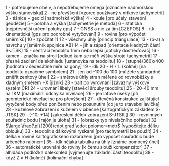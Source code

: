 1 - potřebujeme obě v, a nepotřebujeme omega [označme nadmořskou výšku stanoviska]
2 - ne převýšení [vzorec používaný v nitkové tachymetrii]
3 - tížnice + geoid [nadmořská výška]
4 - koule [pro účely stavební geodézie]
5 - poloha a výška [tachymetrie je metoda]
6 - statická [nejpřesnější určení polohy gps]
7 - GNSS a nic za tím [CZEPOS]
8 - rtk kinematická [gps pro podrobné vytyčování]
9 - rovina [pro výpočet směrníků]
10 - zpočítat 
11
12 - všechny úhly [princip triangulace]
13 - (b-a) a navrchu y [směrník spojnice AB]
14 - jih a západ [orientace kladných částí S-JTSK]
15 - centraci teodolitu 1mm nebo lepší [optický dostřeďovač]
16 - kamen - značka na stroji [odkud kam se měří výška stroje tachymetrii]
17 - přesné zacílení dalekohledu [ustanovka na teodolitu]
18 - (stupně/360)x400 [hodnota v šedesátiné míře na gony]
19 - idk
20 - H ≠ L (kolmé) [na teodolitu označme symbolem]
21 - jen od -100 do 100 [můžete standardně změřit zenitový úhel]
22 - směrové úhly stran měřené od rovnoběžky s kladným směrem +X [jižník]
23 - balt po vyrovnání [závazný výškový systém ČR]
24 - urovnání libely [stavěcí šrouby teodolitu]
25 - 20-40 mm na 1KM [maximální odchylka nivelace]
26 - jen laťové úseky [při geomterické nivelaci se pro převýšení]
27 - dřevěná konstrukce zajišťující vytyčené body před poničením nebo posunutím [co je to stavební lavička]
28 - kuželové zobrazení s kuželem v obecné [kartografickým základem S-JTSK]
29 - (-10; +14) [zakreslení délek zobrazení S-JTSK ]
30 - rovninných souřadnic bodu [rajón je úloha]
31 - [obrázky typ nivelačního pořadu]
32 - $\large \frac{\pi}{200}\cdot grad \cdot polomer=metr$ [vypočítejte délku oblouku]
33 - teodolit s dálkovými ryskami [pro tachymetrii lze použít]
34 - délka v rovině kartografického rozbrazení [pro výpočet souřadnic bude určeného rajónem]
35 - idk nějaká tabulka na úhly [známe pomocný úhel]
36 - automatické urovnání do roviny [k čemu slouží kompenzátor]
37 - alhidáda podložka dalekohled [vyjmenujte základní částí teodolitu]
38 - když Z ≠ H (kolmé) [kolimační chyba]
